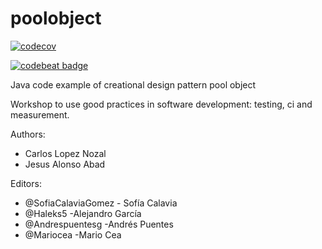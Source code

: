 poolobject
==========

[![codecov](https://codecov.io/gh/SofiaCalaviaGomez/Poolobject/graph/badge.svg?token=R35YMOPP2V)](https://codecov.io/gh/SofiaCalaviaGomez/Poolobject)

[![codebeat badge](https://codebeat.co/badges/2abe3899-b4d8-4895-94d1-c2fc4711fe91)](https://codebeat.co/projects/github-com-andrespuentesg-poolobject-master)

Java code example of creational design pattern pool object

Workshop to use good practices in software development: testing, ci and measurement.

Authors:

- Carlos Lopez Nozal
- Jesus Alonso Abad

Editors:

- @SofiaCalaviaGomez - Sofía Calavia
- @Haleks5 -Alejandro García
- @Andrespuentesg -Andrés Puentes
- @Mariocea -Mario Cea

